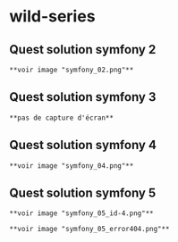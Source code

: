 # wild-series

## Quest solution symfony 2

    **voir image "symfony_02.png"**

## Quest solution symfony 3

    **pas de capture d'écran**

## Quest solution symfony 4

    **voir image "symfony_04.png"**

## Quest solution symfony 5

    **voir image "symfony_05_id-4.png"**

    **voir image "symfony_05_error404.png"**